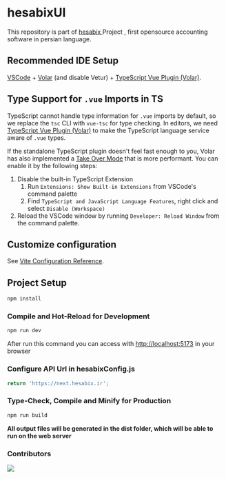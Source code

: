 # hesabixUI

This repository is part of [hesabix ](https://hesabix.ir)Project , first opensource accounting software in persian language.

## Recommended IDE Setup

[VSCode](https://code.visualstudio.com/) + [Volar](https://marketplace.visualstudio.com/items?itemName=Vue.volar) (and disable Vetur) + [TypeScript Vue Plugin (Volar)](https://marketplace.visualstudio.com/items?itemName=Vue.vscode-typescript-vue-plugin).

## Type Support for `.vue` Imports in TS

TypeScript cannot handle type information for `.vue` imports by default, so we replace the `tsc` CLI with `vue-tsc` for type checking. In editors, we need [TypeScript Vue Plugin (Volar)](https://marketplace.visualstudio.com/items?itemName=Vue.vscode-typescript-vue-plugin) to make the TypeScript language service aware of `.vue` types.

If the standalone TypeScript plugin doesn't feel fast enough to you, Volar has also implemented a [Take Over Mode](https://github.com/johnsoncodehk/volar/discussions/471#discussioncomment-1361669) that is more performant. You can enable it by the following steps:

1. Disable the built-in TypeScript Extension
   1) Run `Extensions: Show Built-in Extensions` from VSCode's command palette
   2) Find `TypeScript and JavaScript Language Features`, right click and select `Disable (Workspace)`
2. Reload the VSCode window by running `Developer: Reload Window` from the command palette.

## Customize configuration

See [Vite Configuration Reference](https://vitejs.dev/config/).

## Project Setup

```sh
npm install
```

### Compile and Hot-Reload for Development

```sh
npm run dev
```

After run this command you can access with [http://localhost:5173](http://localhost:5173) in your browser

### Configure API Url in hesabixConfig.js

```js
return 'https://next.hesabix.ir';
```

### Type-Check, Compile and Minify for Production

```sh
npm run build
```

**All output files will be generated in the dist folder, which will be able to run on the web server**

### Contributors
<a href="https://github.com/morrning/hesabixUI/graphs/contributors">
  <img src="https://contrib.rocks/image?repo=morrning/hesabixUI" />
</a>


